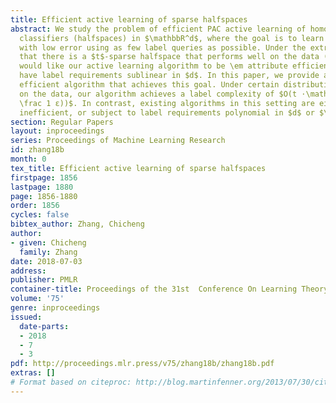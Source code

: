 ```yaml
---
title: Efficient active learning of sparse halfspaces
abstract: We study the problem of efficient PAC active learning of homogeneous linear
  classifiers (halfspaces) in $\mathbbR^d$, where the goal is to learn a halfspace
  with low error using as few label queries as possible. Under the extra assumption
  that there is a $t$-sparse halfspace that performs well on the data ($t ≪d$), we
  would like our active learning algorithm to be \em attribute efficient, i.e. to
  have label requirements sublinear in $d$. In this paper, we provide a computationally
  efficient algorithm that achieves this goal. Under certain distributional assumptions
  on the data, our algorithm achieves a label complexity of $O(t ⋅\mathrmpolylog(d,
  \frac 1 ε))$. In contrast, existing algorithms in this setting are either computationally
  inefficient, or subject to label requirements polynomial in $d$ or $\frac 1 ε$.
section: Regular Papers
layout: inproceedings
series: Proceedings of Machine Learning Research
id: zhang18b
month: 0
tex_title: Efficient active learning of sparse halfspaces
firstpage: 1856
lastpage: 1880
page: 1856-1880
order: 1856
cycles: false
bibtex_author: Zhang, Chicheng
author:
- given: Chicheng
  family: Zhang
date: 2018-07-03
address: 
publisher: PMLR
container-title: Proceedings of the 31st  Conference On Learning Theory
volume: '75'
genre: inproceedings
issued:
  date-parts:
  - 2018
  - 7
  - 3
pdf: http://proceedings.mlr.press/v75/zhang18b/zhang18b.pdf
extras: []
# Format based on citeproc: http://blog.martinfenner.org/2013/07/30/citeproc-yaml-for-bibliographies/
---
```

